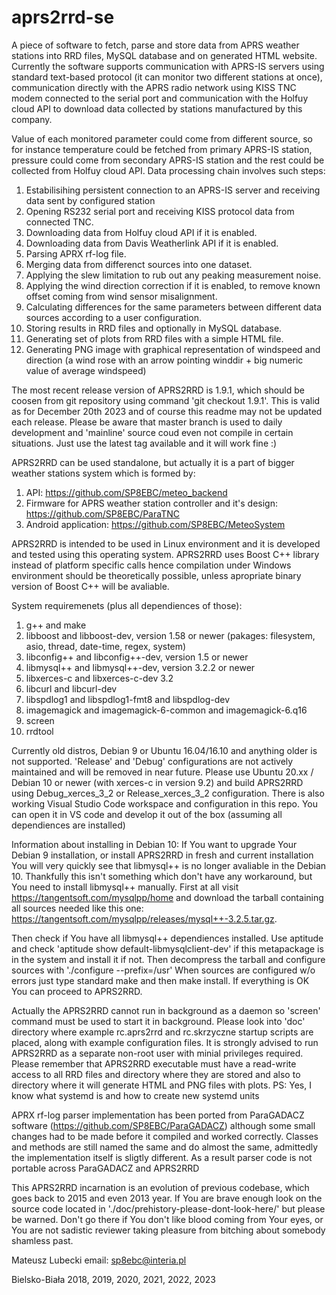 # aprs2rrd-se
A piece of software to fetch, parse and store data from APRS weather stations into RRD files, MySQL database and on generated HTML website. Currently the software supports communication with APRS-IS servers using standard text-based protocol (it can monitor two different stations at once), communication directly with the APRS radio network using KISS TNC modem connected to the serial port and communication with the Holfuy cloud API to download data collected by stations manufactured by this company. 

Value of each monitored parameter could come from different source, so for instance temperature could be fetched from primary APRS-IS station, pressure could come from secondary APRS-IS station and the rest could be collected from Holfuy cloud API. Data processing chain involves such steps:

1. Estabilisihing persistent connection to an APRS-IS server and receiving data sent by configured station
2. Opening RS232 serial port and receiving KISS protocol data from connected TNC.
3. Downloading data from Holfuy cloud API if it is enabled.
4. Downloading data from Davis Weatherlink API if it is enabled.
5. Parsing APRX rf-log file.
6. Merging data from differenct sources into one dataset.
7. Applying the slew limitation to rub out any peaking measurement noise.
8. Applying the wind direction correction if it is enabled, to remove known offset coming from wind sensor misalignment. 
9. Calculating differences for the same parameters between different data sources according to a user configuration.
10. Storing results in RRD files and optionally in MySQL database.
11. Generating set of plots from RRD files with a simple HTML file.
12. Generating PNG image with graphical representation of windspeed and direction (a wind rose with an arrow pointing winddir + big numeric value of average windspeed)

The most recent release version of APRS2RRD is 1.9.1, which should be coosen from git repository using command 'git checkout 1.9.1'. This is valid as for December 20th 2023 and of course this readme may not be updated each release. Please be aware that master branch is used to daily development and 'mainline' source coud even not compile in certain situations. Just use the latest tag available and it will work fine :)

APRS2RRD can be used standalone, but actually it is a part of bigger weather stations system which is formed by:
1. API: https://github.com/SP8EBC/meteo_backend
2. Firmware for APRS weather station controller and it's design: https://github.com/SP8EBC/ParaTNC
3. Android application: https://github.com/SP8EBC/MeteoSystem

APRS2RRD is intended to be used in Linux environment and it is developed and tested using this operating system. APRS2RRD uses Boost C++ library instead of platform specific calls hence compilation under Windows environment should be theoretically possible, unless apropriate binary version of Boost C++ will be avaliable. 

System requiremenets (plus all dependiences of those):
1) g++ and make 
2) libboost and libboost-dev, version 1.58 or newer (pakages: filesystem, asio, thread, date-time, regex, system)
3) libconfig++ and libconfig++-dev, version 1.5 or newer
4) libmysql++ and libmysql++-dev, version 3.2.2 or newer
5) libxerces-c and libxerces-c-dev 3.2
6) libcurl and libcurl-dev
7) libspdlog1 and libspdlog1-fmt8 and libspdlog-dev
8) imagemagick and imagemagick-6-common and imagemagick-6.q16
9) screen
10) rrdtool

Currently old distros, Debian 9 or Ubuntu 16.04/16.10 and anything older is not supported. 'Release' and 'Debug' configurations are not actively maintained and will be removed in near future. Please use Ubuntu 20.xx / Debian 10 or newer (with xerces-c in version 9.2) and build APRS2RRD using Debug_xerces_3_2 or Release_xerces_3_2 configuration. There is also working Visual Studio Code workspace and configuration in this repo. You can open it in VS code and develop it out of the box (assuming all dependiences are installed)

Information about installing in Debian 10:
If You want to upgrade Your Debian 9 installation, or install APRS2RRD in fresh and current installation You will very quickly see that libmysql++ is no longer avaliable in the Debian 10. Thankfully this isn't something which don't have any workaround, but You need to install libmysql++ manually. First at all visit https://tangentsoft.com/mysqlpp/home and download the tarball containing all sources needed like this one: https://tangentsoft.com/mysqlpp/releases/mysql++-3.2.5.tar.gz. 

Then check if You have all libmysql++ dependiences installed. Use aptitude and check 'aptitude show default-libmysqlclient-dev' if this metapackage is in the system and install it if not. Then decompress the tarball and configure sources with './configure --prefix=/usr' When sources are configured w/o errors just type standard make and then make install. If everything is OK You can proceed to APRS2RRD.

Actually the APRS2RRD cannot run in background as a daemon so 'screen' command must be used to start it in background. Please look into 'doc' directory where example rc.aprs2rrd and rc.skrzyczne startup scripts are placed, along with example configuration files. It is strongly advised to run APRS2RRD as a separate non-root user with minial privileges required. Please remember that APRS2RRD executable must have a read-write access to all RRD files and directory where they are stored and also to directory where it will generate HTML and PNG files with plots. PS: Yes, I know what systemd is and how to create new systemd units

APRX rf-log parser implementation has been ported from ParaGADACZ software (https://github.com/SP8EBC/ParaGADACZ) although some small changes had to be made
before it compiled and worked correctly. Classes and methods are still named the same and do almost the same, admittedly the implementation itself is 
sligtly different. As a result parser code is not portable across ParaGADACZ and APRS2RRD

This APRS2RRD incarnation is an evolution of previous codebase, which goes back to 2015 and even 2013 year. If You are brave enough look on the source code
located in './doc/prehistory-please-dont-look-here/' but please be warned. Don't go there if You don't like blood coming from Your eyes, or You are not 
sadistic reviewer taking pleasure from bitching about somebody shamless past.  

Mateusz Lubecki
email: sp8ebc@interia.pl

Bielsko-Biała 2018, 2019, 2020, 2021, 2022, 2023
